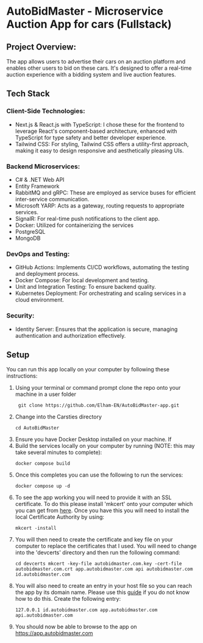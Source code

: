# AutoBidMaster - Microservice Auction App for cars (Fullstack)

## Project Overview:

The app allows users to advertise their cars on an auction platform and enables other users to bid on these cars. It's designed to offer a real-time auction experience with a bidding system and live auction features.

## Tech Stack

### Client-Side Technologies:

- Next.js & React.js with TypeScript: I chose these for the frontend to leverage React's component-based architecture, enhanced with TypeScript for type safety and better developer experience.
- Tailwind CSS: For styling, Tailwind CSS offers a utility-first approach, making it easy to design responsive and aesthetically pleasing UIs.

### Backend Microservices:

- C# & .NET Web API
- Entity Framework
- RabbitMQ and gRPC: These are employed as service buses for efficient inter-service communication.
- Microsoft YARP: Acts as a gateway, routing requests to appropriate services.
- SignalR: For real-time push notifications to the client app.
- Docker: Utilized for containerizing the services
- PostgreSQL
- MongoDB

### DevOps and Testing:

- GitHub Actions: Implements CI/CD workflows, automating the testing and deployment process.
- Docker Compose: For local development and testing.
- Unit and Integration Testing: To ensure backend quality.
- Kubernetes Deployment: For orchestrating and scaling services in a cloud environment.

### Security:

- Identity Server: Ensures that the application is secure, managing authentication and authorization effectively.

## Setup

You can run this app locally on your computer by following these instructions:

1. Using your terminal or command prompt clone the repo onto your machine in a user folder
   ```
    git clone https://github.com/Elham-EN/AutoBidMaster-app.git
   ```
2. Change into the Carsties directory
   ```
   cd AutoBidMaster
   ```
3. Ensure you have Docker Desktop installed on your machine. If
4. Build the services locally on your computer by running (NOTE: this may take several minutes to complete):
   ```
   docker compose build
   ```
5. Once this completes you can use the following to run the services:
   ```
   docker compose up -d
   ```
6. To see the app working you will need to provide it with an SSL certificate. To do this please install 'mkcert' onto your computer which you can get from [here](https://github.com/FiloSottile/mkcert). Once you have this you will need to install the local Certificate Authority by using:
   ```
   mkcert -install
   ```
7. You will then need to create the certificate and key file on your computer to replace the certificates that I used. You will need to change into the 'devcerts' directory and then run the following command:
   ```
   cd devcerts mkcert -key-file autobidmaster.com.key -cert-file autobidmaster.com.crt app.autobidmaster.com api autobidmaster.com id.autobidmaster.com
   ```
8. You will also need to create an entry in your host file so you can reach the app by its domain name. Please use this [guide](https://phoenixnap.com/kb/mac-hosts-file) if you do not know how to do this. Create the following entry:
   ```
   127.0.0.1 id.autobidmaster.com app.autobidmaster.com api.autobidmaster.com
   ```
9. You should now be able to browse to the app on https://app.autobidmaster.com

